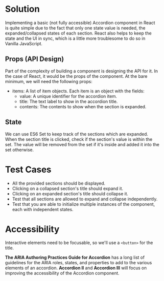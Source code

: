 # Solution

Implementing a basic (not fully accessible) Accordion component in React is quite simple due to the fact that only one state value is needed, the expanded/collapsed states of each section. React also helps to keep the state and the UI in sync, which is a little more troublesome to do so in Vanilla JavaScript.

## Props (API Design)

Part of the complexity of building a component is designing the API for it. In the case of React, it would be the props of the component. At the bare minimum, we will need the following props:

- items: A list of item objects. Each item is an object with the fields:
  - value: A unique identifier for the accordion item.
  - title: The text label to show in the accordion title.
  - contents: The contents to show when the section is expanded.

## State

We can use ES6 Set to keep track of the sections which are expanded. When the section title is clicked, check if the section's value is within the set. The value will be removed from the set if it's inside and added it into the set otherwise.

# Test Cases

- All the provided sections should be displayed.
- Clicking on a collapsed section's title should expand it.
- Clicking on an expanded section's title should collapse it.
- Test that all sections are allowed to expand and collapse independently.
- Test that you are able to initialize multiple instances of the component, each with independent states.

# Accessibility

Interactive elements need to be focusable, so we'll use a `<button>` for the title.

**The ARIA Authoring Practices Guide for Accordion** has a long list of guidelines for the ARIA roles, states, and properties to add to the various elements of an accordion. **Accordion II** and **Accordion III** will focus on improving the accessibility of the Accordion component.
